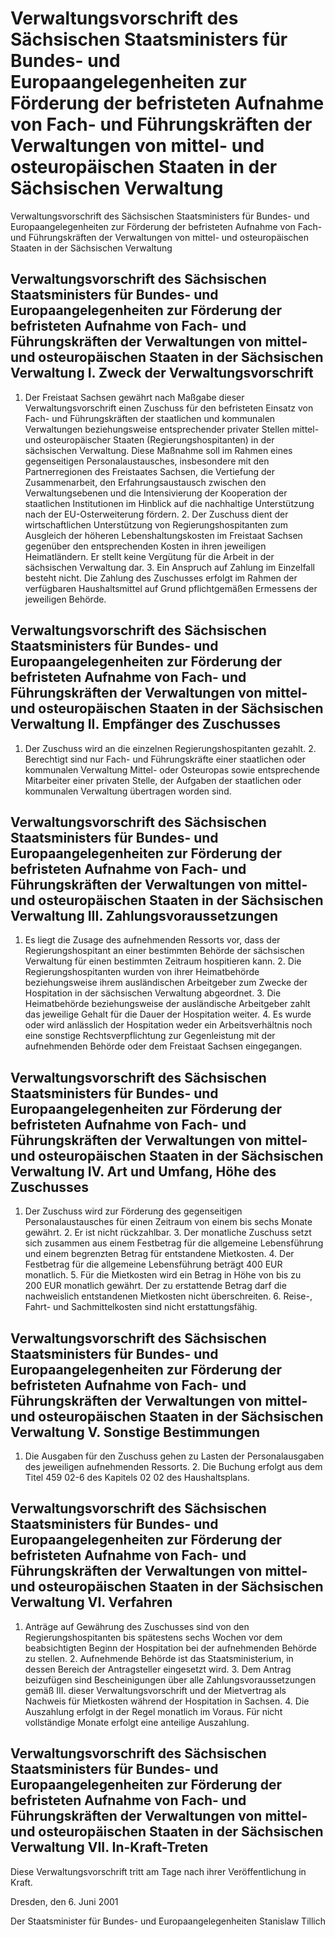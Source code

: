 # Verwaltungsvorschrift des Sächsischen Staatsministers für Bundes- und Europaangelegenheiten zur Förderung der befristeten Aufnahme von Fach- und Führungskräften der Verwaltungen von mittel- und osteuropäischen Staaten in der Sächsischen Verwaltung

Verwaltungsvorschrift des Sächsischen Staatsministers für Bundes- und Europaangelegenheiten zur Förderung der befristeten Aufnahme von Fach- und Führungskräften der Verwaltungen von mittel- und osteuropäischen Staaten in der Sächsischen Verwaltung

## Verwaltungsvorschrift des Sächsischen Staatsministers für Bundes- und Europaangelegenheiten zur Förderung der befristeten Aufnahme von Fach- und Führungskräften der Verwaltungen von mittel- und osteuropäischen Staaten in der Sächsischen Verwaltung I. Zweck der Verwaltungsvorschrift

1. Der Freistaat Sachsen gewährt nach Maßgabe dieser Verwaltungsvorschrift einen Zuschuss für den befristeten Einsatz von Fach- und Führungskräften der staatlichen und kommunalen Verwaltungen beziehungsweise entsprechender privater Stellen mittel- und osteuropäischer Staaten (Regierungshospitanten) in der sächsischen Verwaltung. Diese Maßnahme soll im Rahmen eines gegenseitigen Personalaustausches, insbesondere mit den Partnerregionen des Freistaates Sachsen, die Vertiefung der Zusammenarbeit, den Erfahrungsaustausch zwischen den Verwaltungsebenen und die Intensivierung der Kooperation der staatlichen Institutionen im Hinblick auf die nachhaltige Unterstützung nach der EU-Osterweiterung fördern. 2. Der Zuschuss dient der wirtschaftlichen Unterstützung von Regierungshospitanten zum Ausgleich der höheren Lebenshaltungskosten im Freistaat Sachsen gegenüber den entsprechenden Kosten in ihren jeweiligen Heimatländern. Er stellt keine Vergütung für die Arbeit in der sächsischen Verwaltung dar. 3. Ein Anspruch auf Zahlung im Einzelfall besteht nicht. Die Zahlung des Zuschusses erfolgt im Rahmen der verfügbaren Haushaltsmittel auf Grund pflichtgemäßen Ermessens der jeweiligen Behörde. 
## Verwaltungsvorschrift des Sächsischen Staatsministers für Bundes- und Europaangelegenheiten zur Förderung der befristeten Aufnahme von Fach- und Führungskräften der Verwaltungen von mittel- und osteuropäischen Staaten in der Sächsischen Verwaltung II. Empfänger des Zuschusses

1. Der Zuschuss wird an die einzelnen Regierungshospitanten gezahlt. 2. Berechtigt sind nur Fach- und Führungskräfte einer staatlichen oder kommunalen Verwaltung Mittel- oder Osteuropas sowie entsprechende Mitarbeiter einer privaten Stelle, der Aufgaben der staatlichen oder kommunalen Verwaltung übertragen worden sind. 
## Verwaltungsvorschrift des Sächsischen Staatsministers für Bundes- und Europaangelegenheiten zur Förderung der befristeten Aufnahme von Fach- und Führungskräften der Verwaltungen von mittel- und osteuropäischen Staaten in der Sächsischen Verwaltung III. Zahlungsvoraussetzungen

1. Es liegt die Zusage des aufnehmenden Ressorts vor, dass der Regierungshospitant an einer bestimmten Behörde der sächsischen Verwaltung für einen bestimmten Zeitraum hospitieren kann. 2. Die Regierungshospitanten wurden von ihrer Heimatbehörde beziehungsweise ihrem ausländischen Arbeitgeber zum Zwecke der Hospitation in der sächsischen Verwaltung abgeordnet. 3. Die Heimatbehörde beziehungsweise der ausländische Arbeitgeber zahlt das jeweilige Gehalt für die Dauer der Hospitation weiter. 4. Es wurde oder wird anlässlich der Hospitation weder ein Arbeitsverhältnis noch eine sonstige Rechtsverpflichtung zur Gegenleistung mit der aufnehmenden Behörde oder dem Freistaat Sachsen eingegangen. 
## Verwaltungsvorschrift des Sächsischen Staatsministers für Bundes- und Europaangelegenheiten zur Förderung der befristeten Aufnahme von Fach- und Führungskräften der Verwaltungen von mittel- und osteuropäischen Staaten in der Sächsischen Verwaltung IV. Art und Umfang, Höhe des Zuschusses

1. Der Zuschuss wird zur Förderung des gegenseitigen Personalaustausches für einen Zeitraum von einem bis sechs Monate gewährt. 2. Er ist nicht rückzahlbar. 3. Der monatliche Zuschuss setzt sich zusammen aus einem Festbetrag für die allgemeine Lebensführung und einem begrenzten Betrag für entstandene Mietkosten. 4. Der Festbetrag für die allgemeine Lebensführung beträgt 400 EUR monatlich. 5. Für die Mietkosten wird ein Betrag in Höhe von bis zu 200 EUR monatlich gewährt. Der zu erstattende Betrag darf die nachweislich entstandenen Mietkosten nicht überschreiten. 6. Reise-, Fahrt- und Sachmittelkosten sind nicht erstattungsfähig. 
## Verwaltungsvorschrift des Sächsischen Staatsministers für Bundes- und Europaangelegenheiten zur Förderung der befristeten Aufnahme von Fach- und Führungskräften der Verwaltungen von mittel- und osteuropäischen Staaten in der Sächsischen Verwaltung V. Sonstige Bestimmungen

1. Die Ausgaben für den Zuschuss gehen zu Lasten der Personalausgaben des jeweiligen aufnehmenden Ressorts. 2. Die Buchung erfolgt aus dem Titel 459 02-6 des Kapitels 02 02 des Haushaltsplans. 
## Verwaltungsvorschrift des Sächsischen Staatsministers für Bundes- und Europaangelegenheiten zur Förderung der befristeten Aufnahme von Fach- und Führungskräften der Verwaltungen von mittel- und osteuropäischen Staaten in der Sächsischen Verwaltung VI. Verfahren

1. Anträge auf Gewährung des Zuschusses sind von den Regierungshospitanten bis spätestens sechs Wochen vor dem beabsichtigten Beginn der Hospitation bei der aufnehmenden Behörde zu stellen. 2. Aufnehmende Behörde ist das Staatsministerium, in dessen Bereich der Antragsteller eingesetzt wird. 3. Dem Antrag beizufügen sind Bescheinigungen über alle Zahlungsvoraussetzungen gemäß III. dieser Verwaltungsvorschrift und der Mietvertrag als Nachweis für Mietkosten während der Hospitation in Sachsen. 4. Die Auszahlung erfolgt in der Regel monatlich im Voraus. Für nicht vollständige Monate erfolgt eine anteilige Auszahlung. 
## Verwaltungsvorschrift des Sächsischen Staatsministers für Bundes- und Europaangelegenheiten zur Förderung der befristeten Aufnahme von Fach- und Führungskräften der Verwaltungen von mittel- und osteuropäischen Staaten in der Sächsischen Verwaltung VII. In-Kraft-Treten

Diese Verwaltungsvorschrift tritt am Tage nach ihrer Veröffentlichung in Kraft.

Dresden, den 6. Juni 2001

Der Staatsminister 
         für Bundes- und Europaangelegenheiten 
         Stanislaw Tillich

